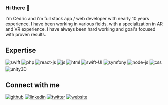 ### Hi there 👋
I'm Cédric and i'm full stack app / web developer with nearly 10 years experience. I have been working in various fields, with a specialization in AR and VR experience. I have always been hard working and goal's focused with proven results.

## Expertise
<img style="margin-bottom: 5px;" align="left" alt="swift" src="https://img.shields.io/badge/-swift-orange?style=for-the-badge&logo=swift&logoColor=white">
<img style="margin-bottom: 5px;" alt="swift-UI" src="https://img.shields.io/badge/-swift%20UI-orange?style=for-the-badge&logo=swift&logoColor=white">

<img align="left" alt="php" src="https://img.shields.io/badge/-php-4169E1?style=for-the-badge&logo=php&logoColor=white">
<img alt="symfony" src="https://img.shields.io/badge/-symfony-4169E1?style=for-the-badge&logo=symfony&logoColor=white">

<img align="left" alt="react-js" src="https://img.shields.io/badge/-react_JS-61DAFB?style=for-the-badge&logo=react&logoColor=white">
<img alt="node-js" src="https://img.shields.io/badge/-node_js-339933?style=for-the-badge&logo=node.js&logoColor=white">

<img align="left" alt="js" src="https://img.shields.io/badge/-JS-F7DF1E?style=for-the-badge&logo=javascript&logoColor=white">
<img align="left" alt="html" src="https://img.shields.io/badge/-HTML-E34F26?style=for-the-badge&logo=html5&logoColor=white">
<img alt="css" src="https://img.shields.io/badge/-CSS-1572B6?style=for-the-badge&logo=css3&logoColor=white">

<img alt="unity3D" src="https://img.shields.io/badge/-unity3D-000000?style=for-the-badge&logo=unity&logoColor=white">

## Connect with me
[<img src='https://img.shields.io/badge/-GitHub-181717?style=social&logo=github' alt='github'>](https://github.com/cederache)
[<img src='https://img.shields.io/badge/-LinkedIn-0A66C2?style=social&logo=linkedin' alt='linkedin'>](https://www.linkedin.com/in/cédric-derache-1b5bb575/)
[<img src='https://img.shields.io/badge/-Twitter-1DA1F2?style=social&logo=twitter' alt='twitter'>](https://twitter.com/cederache)
[<img src='https://img.shields.io/badge/-WebSite-1DA1F2?style=social&logo=icloud' alt='website'>](https://cederache.github.io)
